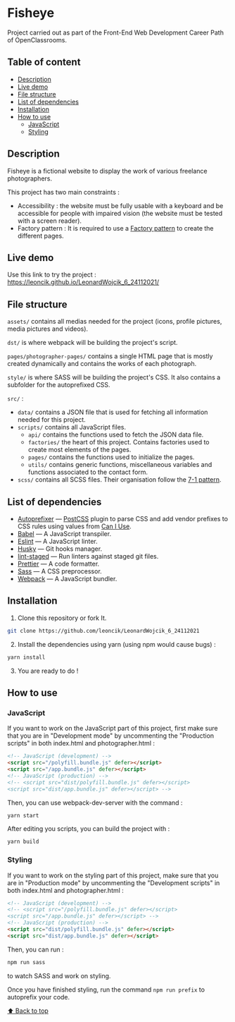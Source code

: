 # Fisheye

Project carried out as part of the Front-End Web Development Career Path of OpenClassrooms.

## Table of content

-   [Description](#description)
-   [Live demo](#live-demo)
-   [File structure](#file-structure)
-   [List of dependencies](#list-of-dependencies)
-   [Installation](#installation)
-   [How to use](#how-to-use)
    -   [JavaScript](#javascript)
    -   [Styling](#styling)

## Description

Fisheye is a fictional website to display the work of various freelance photographers.

This project has two main constraints :

-   Accessibility : the website must be fully usable with a keyboard and be accessible for people with impaired vision (the website must be tested with a screen reader).
-   Factory pattern : It is required to use a [Factory pattern](https://en.wikipedia.org/wiki/Factory_method_pattern) to create the different pages.

## Live demo

Use this link to try the project : https://leoncik.github.io/LeonardWojcik_6_24112021/

## File structure

`assets/` contains all medias needed for the project (icons, profile pictures, media pictures and videos).

`dst/` is where webpack will be building the project's script.

`pages/photographer-pages/` contains a single HTML page that is mostly created dynamically and contains the works of each photograph.

`style/` is where SASS will be building the project's CSS. It also contains a subfolder for the autoprefixed CSS.

`src/` :

-   `data/` contains a JSON file that is used for fetching all information needed for this project.
-   `scripts/` contains all JavaScript files.
    -   `api/` contains the functions used to fetch the JSON data file.
    -   `factories/` the heart of this project. Contains factories used to create most elements of the pages.
    -   `pages/` contains the functions used to initialize the pages.
    -   `utils/` contains generic functions, miscellaneous variables and functions associated to the contact form.
-   `scss/` contains all SCSS files. Their organisation follow the [7-1 pattern](https://sass-guidelin.es/#the-7-1-pattern).

## List of dependencies

-   [Autoprefixer](https://github.com/postcss/autoprefixer) — [PostCSS](https://github.com/postcss/postcss) plugin to parse CSS and add vendor prefixes to CSS rules using values from [Can I Use](https://caniuse.com/).
-   [Babel](https://babel.dev/) — A JavaScript transpiler.
-   [Eslint](https://eslint.org/) — A JavaScript linter.
-   [Husky](https://typicode.github.io/husky) — Git hooks manager.
-   [lint-staged](https://www.npmjs.com/package/lint-staged) — Run linters against staged git files.
-   [Prettier](https://prettier.io/) — A code formatter.
-   [Sass](https://sass-lang.com/) — A CSS preprocessor.
-   [Webpack](https://webpack.js.org/) — A JavaScript bundler.

## Installation

1. Clone this repository or fork It.

```sh
git clone https://github.com/leoncik/LeonardWojcik_6_24112021
```

2. Install the dependencies using yarn (using npm would cause bugs) :

```sh
yarn install
```

3. You are ready to do !

## How to use

### JavaScript

If you want to work on the JavaScript part of this project, first make sure that you are in "Development mode" by uncommenting the "Production scripts" in both index.html and photographer.html :

```html
<!-- JavaScript (development) -->
<script src="/polyfill.bundle.js" defer></script>
<script src="/app.bundle.js" defer></script>
<!-- JavaScript (production) -->
<!-- <script src="dist/polyfill.bundle.js" defer></script>
<script src="dist/app.bundle.js" defer></script> -->
```

Then, you can use webpack-dev-server with the command :

```sh
yarn start
```

After editing you scripts, you can build the project with :

```sh
yarn build
```

### Styling

If you want to work on the styling part of this project, make sure that you are in "Production mode" by uncommenting the "Development scripts" in both index.html and photographer.html :

```html
<!-- JavaScript (development) -->
<!-- <script src="/polyfill.bundle.js" defer></script>
<script src="/app.bundle.js" defer></script> -->
<!-- JavaScript (production) -->
<script src="dist/polyfill.bundle.js" defer></script>
<script src="dist/app.bundle.js" defer></script>
```

Then, you can run :

```sh
npm run sass
```

to watch SASS and work on styling.

Once you have finished styling, run the command `npm run prefix` to autoprefix your code.

[⬆ Back to top](#fisheye)
